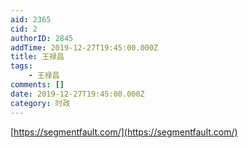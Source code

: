 ```yaml
---
aid: 2365
cid: 2
authorID: 2845
addTime: 2019-12-27T19:45:00.000Z
title: 王禄昌
tags:
    - 王禄昌
comments: []
date: 2019-12-27T19:45:00.000Z
category: 时政
---
```


[https://segmentfault.com/](https://segmentfault.com/)

